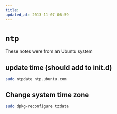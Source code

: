 ```yaml
---
title:
updated_at: 2013-11-07 06:59
---
```


# `ntp`

These notes were from an Ubuntu system

## update time (should add to init.d)

```bash
sudo ntpdate ntp.ubuntu.com
```

## Change system time zone

```sh
sudo dpkg-reconfigure tzdata
```
